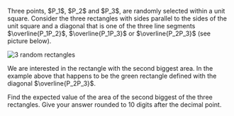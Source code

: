 <p>Three points, $P_1$, $P_2$ and $P_3$, are randomly selected within a unit square. Consider the three rectangles with sides parallel to the sides of the unit square and a diagonal that is one of the three line segments $\overline{P_1P_2}$, $\overline{P_1P_3}$ or $\overline{P_2P_3}$ (see picture below).</p>

<div class="center">
<img src="project/images/p695_randrect.png" alt="3 random rectangles" />
</div>

<p>We are interested in the rectangle with the second biggest area. In the example above that happens to be the green rectangle defined with the diagonal $\overline{P_2P_3}$.</p>

<p>Find the expected value of the area of the second biggest of the three rectangles. Give your answer rounded to 10 digits after the decimal point.</p>
